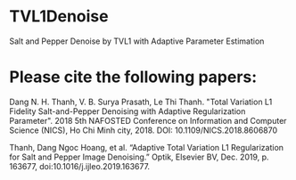 # TVL1Denoise
Salt and Pepper Denoise by TVL1 with Adaptive Parameter Estimation


# Please cite the following papers:

Dang N. H. Thanh, V. B. Surya Prasath, Le Thi Thanh. "Total Variation L1 Fidelity Salt-and-Pepper Denoising with Adaptive Regularization Parameter". 2018 5th NAFOSTED Conference on Information and Computer Science (NICS), Ho Chi Minh city, 2018. DOI: 10.1109/NICS.2018.8606870

Thanh, Dang Ngoc Hoang, et al. “Adaptive Total Variation L1 Regularization for Salt and Pepper Image Denoising.” Optik, Elsevier BV, Dec. 2019, p. 163677, doi:10.1016/j.ijleo.2019.163677.
